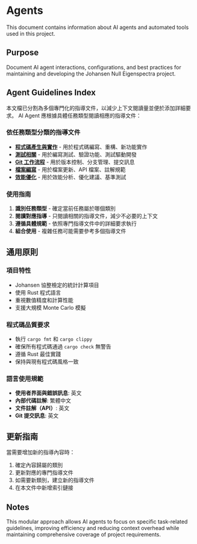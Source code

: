 # Agents

This document contains information about AI agents and automated tools used in this project.

## Purpose

Document AI agent interactions, configurations, and best practices for maintaining and developing the Johansen Null Eigenspectra project.

## Agent Guidelines Index

本文檔已分割為多個專門化的指導文件，以減少上下文閱讀量並便於添加詳細要求。 AI Agent 應根據具體任務類型閱讀相應的指導文件：

### 依任務類型分類的指導文件

- **[程式碼產生與實作](./agents/code-generation.md)** - 用於程式碼編寫、重構、新功能實作
- **[測試相關](./agents/testing.md)** - 用於編寫測試、驗證功能、測試驅動開發
- **[Git 工作流程](./agents/git-workflow.md)** - 用於版本控制、分支管理、提交訊息
- **[檔案編寫](./agents/documentation.md)** - 用於檔案更新、API 檔案、註解規範
- **[效能優化](./agents/performance.md)** - 用於效能分析、優化建議、基準測試

### 使用指南

1. **識別任務類型** - 確定當前任務屬於哪個類別
2. **閱讀對應指導** - 只閱讀相關的指導文件，減少不必要的上下文
3. **遵循具體規範** - 依照專門指導文件中的詳細要求執行
4. **組合使用** - 複雜任務可能需要參考多個指導文件

## 通用原則

### 項目特性

- Johansen 協整檢定的統計計算項目
- 使用 Rust 程式語言
- 重視數值精度和計算性能
- 支援大規模 Monte Carlo 模擬

### 程式碼品質要求

- 執行 `cargo fmt` 和 `cargo clippy`
- 確保所有程式碼通過 `cargo check` 無警告
- 遵循 Rust 最佳實踐
- 保持與現有程式碼風格一致

### 語言使用規範

- **使用者界面與錯誤訊息**: 英文
- **內部代碼註解**: 繁體中文
- **文件註解（API）**: 英文
- **Git 提交訊息**: 英文

## 更新指南

當需要增加新的指導內容時：

1. 確定內容歸屬的類別
2. 更新對應的專門指導文件
3. 如需要新類別，建立新的指導文件
4. 在本文件中新增索引鏈接

## Notes

This modular approach allows AI agents to focus on specific task-related guidelines, improving efficiency and reducing context overhead while maintaining comprehensive coverage of project requirements.
